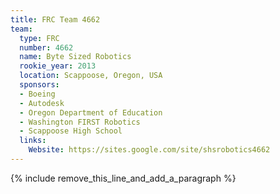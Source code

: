 ```yaml
---
title: FRC Team 4662
team:
  type: FRC
  number: 4662
  name: Byte Sized Robotics
  rookie_year: 2013
  location: Scappoose, Oregon, USA
  sponsors:
  - Boeing
  - Autodesk
  - Oregon Department of Education
  - Washington FIRST Robotics
  - Scappoose High School
  links:
    Website: https://sites.google.com/site/shsrobotics4662
---
```


{% include remove_this_line_and_add_a_paragraph %}